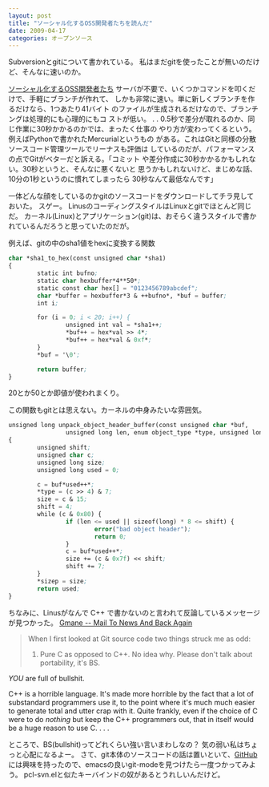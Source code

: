 ```yaml
---
layout: post
title: "ソーシャル化するOSS開発者たちを読んだ"
date: 2009-04-17
categories: オープンソース
---
```

Subversionとgitについて書かれている。
私はまだgitを使ったことが無いのだけど、そんなに速いのか。

 [ソーシャル化するOSS開発者たち](http://www.atmarkit.co.jp/news/analysis/200904/14/git.html)
 サーバが不要で、いくつかコマンドを叩くだけで、手軽にブランチが作れて、
 しかも非常に速い。単に新しくブランチを作るだけなら、1つあたり41バイト
 のファイルが生成されるだけなので、ブランチングは処理的にも心理的にもコ
 ストが低い。
 .
 .
 0.5秒で差分が取れるのか、同じ作業に30秒かかるのかでは、まったく仕事の
 やり方が変わってくるという。例えばPythonで書かれたMercurialというもの
 がある。これはGitと同様の分散ソースコード管理ツールでリーナスも評価は
 しているのだが、パフォーマンスの点でGitがベターだと訴える。「コミット
 や差分作成に30秒かかるかもしれない。30秒というと、そんなに悪くないと
 思うかもしれないけど、まじめな話、10分の1秒というのに慣れてしまったら
 30秒なんて最低なんです」

一体どんな顔をしているのかgitのソースコードをダウンロードしてチラ見しておいた。
スゲー。
LinusのコーディングスタイルはLinuxとgitでほとんど同じだ。
カーネル(Linux)とアプリケーション(git)は、おそらく違うスタイルで書かれているんだろうと思っていたのだが。

例えば、gitの中のsha1値をhexに変換する関数
```lisp
char *sha1_to_hex(const unsigned char *sha1)
{
        static int bufno;
        static char hexbuffer*4**50*;
        static const char hex[] = "0123456789abcdef";
        char *buffer = hexbuffer*3 & ++bufno*, *buf = buffer;
        int i;

        for (i = 0; i < 20; i++) {
                unsigned int val = *sha1++;
                *buf++ = hex*val >> 4*;
                *buf++ = hex*val & 0xf*;
        }
        *buf = '\0';

        return buffer;
}
```
20とか50とか即値が使われまくり。

この関数もgitとは思えない。カーネルの中身みたいな雰囲気。
```lisp
unsigned long unpack_object_header_buffer(const unsigned char *buf,
                unsigned long len, enum object_type *type, unsigned long *sizep)
{
        unsigned shift;
        unsigned char c;
        unsigned long size;
        unsigned long used = 0;

        c = buf*used++*;
        *type = (c >> 4) & 7;
        size = c & 15;
        shift = 4;
        while (c & 0x80) {
                if (len <= used || sizeof(long) * 8 <= shift) {
                        error("bad object header");
                        return 0;
                }
                c = buf*used++*;
                size += (c & 0x7f) << shift;
                shift += 7;
        }
        *sizep = size;
        return used;
}
```

ちなみに、Linusがなんで C++ で書かないのと言われて反論しているメッセージが見つかった。
 [Gmane -- Mail To News And Back Again](http://article.gmane.org/gmane.comp.version-control.git/57918)
 > 
 > When I first looked at Git source code two things struck me as odd:
 > 1. Pure C as opposed to C++. No idea why. Please don't talk about portability,
 > it's BS.
 
 *YOU* are full of bullshit.
 
 C++ is a horrible language. It's made more horrible by the fact that a lot 
 of substandard programmers use it, to the point where it's much much 
 easier to generate total and utter crap with it. Quite frankly, even if 
 the choice of C were to do *nothing* but keep the C++ programmers out, 
 that in itself would be a huge reason to use C.
   .
   .
   .

ところで、BS(bullshit)ってどれくらい強い言いまわしなの？
気の弱い私はちょっと心配になるよー。
さて、git本体のソースコードの話は置いといて、[GitHub](http://github.com/)には興味を持ったので、emacsの良いgit-modeを見つけたら一度つかってみよう。
pcl-svn.elと似たキーバインドの奴があるとうれしいんだけど。
